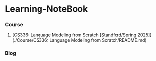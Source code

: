 # Learning-NoteBook



### Course 

1. [CS336: Language Modeling from Scratch [Standford/Spring 2025]](./Course/CS336: Language Modeling from Scratch/README.md)



### Blog

